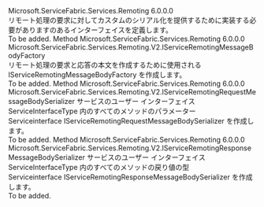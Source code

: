 <Type Name="IServiceRemotingMessageSerializationProvider" FullName="Microsoft.ServiceFabric.Services.Remoting.V2.IServiceRemotingMessageSerializationProvider">
  <TypeSignature Language="C#" Value="public interface IServiceRemotingMessageSerializationProvider" />
  <TypeSignature Language="ILAsm" Value=".class public interface auto ansi abstract IServiceRemotingMessageSerializationProvider" />
  <TypeSignature Language="DocId" Value="T:Microsoft.ServiceFabric.Services.Remoting.V2.IServiceRemotingMessageSerializationProvider" />
  <TypeSignature Language="VB.NET" Value="Public Interface IServiceRemotingMessageSerializationProvider" />
  <TypeSignature Language="F#" Value="type IServiceRemotingMessageSerializationProvider = interface" />
  <AssemblyInfo>
    <AssemblyName>Microsoft.ServiceFabric.Services.Remoting</AssemblyName>
    <AssemblyVersion>6.0.0.0</AssemblyVersion>
  </AssemblyInfo>
  <Interfaces />
  <Docs>
    <summary>
            リモート処理の要求に対してカスタムのシリアル化を提供するために実装する必要がありますのあるインターフェイスを定義します。
            </summary>
    <remarks>To be added.</remarks>
  </Docs>
  <Members>
    <Member MemberName="CreateMessageBodyFactory">
      <MemberSignature Language="C#" Value="public Microsoft.ServiceFabric.Services.Remoting.V2.IServiceRemotingMessageBodyFactory CreateMessageBodyFactory ();" />
      <MemberSignature Language="ILAsm" Value=".method public hidebysig newslot virtual instance class Microsoft.ServiceFabric.Services.Remoting.V2.IServiceRemotingMessageBodyFactory CreateMessageBodyFactory() cil managed" />
      <MemberSignature Language="DocId" Value="M:Microsoft.ServiceFabric.Services.Remoting.V2.IServiceRemotingMessageSerializationProvider.CreateMessageBodyFactory" />
      <MemberSignature Language="VB.NET" Value="Public Function CreateMessageBodyFactory () As IServiceRemotingMessageBodyFactory" />
      <MemberSignature Language="F#" Value="abstract member CreateMessageBodyFactory : unit -&gt; Microsoft.ServiceFabric.Services.Remoting.V2.IServiceRemotingMessageBodyFactory" Usage="iServiceRemotingMessageSerializationProvider.CreateMessageBodyFactory " />
      <MemberType>Method</MemberType>
      <AssemblyInfo>
        <AssemblyName>Microsoft.ServiceFabric.Services.Remoting</AssemblyName>
        <AssemblyVersion>6.0.0.0</AssemblyVersion>
      </AssemblyInfo>
      <ReturnValue>
        <ReturnType>Microsoft.ServiceFabric.Services.Remoting.V2.IServiceRemotingMessageBodyFactory</ReturnType>
      </ReturnValue>
      <Parameters />
      <Docs>
        <summary>
            リモート処理の要求と応答の本文を作成するために使用される IServiceRemotingMessageBodyFactory を作成します。
            </summary>
        <returns />
        <remarks>To be added.</remarks>
      </Docs>
    </Member>
    <Member MemberName="CreateRequestMessageSerializer">
      <MemberSignature Language="C#" Value="public Microsoft.ServiceFabric.Services.Remoting.V2.IServiceRemotingRequestMessageBodySerializer CreateRequestMessageSerializer (Type serviceInterfaceType, System.Collections.Generic.IEnumerable&lt;Type&gt; requestBodyTypes);" />
      <MemberSignature Language="ILAsm" Value=".method public hidebysig newslot virtual instance class Microsoft.ServiceFabric.Services.Remoting.V2.IServiceRemotingRequestMessageBodySerializer CreateRequestMessageSerializer(class System.Type serviceInterfaceType, class System.Collections.Generic.IEnumerable`1&lt;class System.Type&gt; requestBodyTypes) cil managed" />
      <MemberSignature Language="DocId" Value="M:Microsoft.ServiceFabric.Services.Remoting.V2.IServiceRemotingMessageSerializationProvider.CreateRequestMessageSerializer(System.Type,System.Collections.Generic.IEnumerable{System.Type})" />
      <MemberSignature Language="VB.NET" Value="Public Function CreateRequestMessageSerializer (serviceInterfaceType As Type, requestBodyTypes As IEnumerable(Of Type)) As IServiceRemotingRequestMessageBodySerializer" />
      <MemberSignature Language="F#" Value="abstract member CreateRequestMessageSerializer : Type * seq&lt;Type&gt; -&gt; Microsoft.ServiceFabric.Services.Remoting.V2.IServiceRemotingRequestMessageBodySerializer" Usage="iServiceRemotingMessageSerializationProvider.CreateRequestMessageSerializer (serviceInterfaceType, requestBodyTypes)" />
      <MemberType>Method</MemberType>
      <AssemblyInfo>
        <AssemblyName>Microsoft.ServiceFabric.Services.Remoting</AssemblyName>
        <AssemblyVersion>6.0.0.0</AssemblyVersion>
      </AssemblyInfo>
      <ReturnValue>
        <ReturnType>Microsoft.ServiceFabric.Services.Remoting.V2.IServiceRemotingRequestMessageBodySerializer</ReturnType>
      </ReturnValue>
      <Parameters>
        <Parameter Name="serviceInterfaceType" Type="System.Type" />
        <Parameter Name="requestBodyTypes" Type="System.Collections.Generic.IEnumerable&lt;System.Type&gt;" />
      </Parameters>
      <Docs>
        <param name="serviceInterfaceType">サービスのユーザー インターフェイス</param>
        <param name="requestBodyTypes">ServiceInterfaceType 内のすべてのメソッドのパラメーター</param>
        <summary>
            Serviceinterface IServiceRemotingRequestMessageBodySerializer を作成します。
            </summary>
        <returns />
        <remarks>To be added.</remarks>
      </Docs>
    </Member>
    <Member MemberName="CreateResponseMessageSerializer">
      <MemberSignature Language="C#" Value="public Microsoft.ServiceFabric.Services.Remoting.V2.IServiceRemotingResponseMessageBodySerializer CreateResponseMessageSerializer (Type serviceInterfaceType, System.Collections.Generic.IEnumerable&lt;Type&gt; responseBodyTypes);" />
      <MemberSignature Language="ILAsm" Value=".method public hidebysig newslot virtual instance class Microsoft.ServiceFabric.Services.Remoting.V2.IServiceRemotingResponseMessageBodySerializer CreateResponseMessageSerializer(class System.Type serviceInterfaceType, class System.Collections.Generic.IEnumerable`1&lt;class System.Type&gt; responseBodyTypes) cil managed" />
      <MemberSignature Language="DocId" Value="M:Microsoft.ServiceFabric.Services.Remoting.V2.IServiceRemotingMessageSerializationProvider.CreateResponseMessageSerializer(System.Type,System.Collections.Generic.IEnumerable{System.Type})" />
      <MemberSignature Language="VB.NET" Value="Public Function CreateResponseMessageSerializer (serviceInterfaceType As Type, responseBodyTypes As IEnumerable(Of Type)) As IServiceRemotingResponseMessageBodySerializer" />
      <MemberSignature Language="F#" Value="abstract member CreateResponseMessageSerializer : Type * seq&lt;Type&gt; -&gt; Microsoft.ServiceFabric.Services.Remoting.V2.IServiceRemotingResponseMessageBodySerializer" Usage="iServiceRemotingMessageSerializationProvider.CreateResponseMessageSerializer (serviceInterfaceType, responseBodyTypes)" />
      <MemberType>Method</MemberType>
      <AssemblyInfo>
        <AssemblyName>Microsoft.ServiceFabric.Services.Remoting</AssemblyName>
        <AssemblyVersion>6.0.0.0</AssemblyVersion>
      </AssemblyInfo>
      <ReturnValue>
        <ReturnType>Microsoft.ServiceFabric.Services.Remoting.V2.IServiceRemotingResponseMessageBodySerializer</ReturnType>
      </ReturnValue>
      <Parameters>
        <Parameter Name="serviceInterfaceType" Type="System.Type" />
        <Parameter Name="responseBodyTypes" Type="System.Collections.Generic.IEnumerable&lt;System.Type&gt;" />
      </Parameters>
      <Docs>
        <param name="serviceInterfaceType">サービスのユーザー インターフェイス</param>
        <param name="responseBodyTypes">ServiceInterfaceType 内のすべてのメソッドの戻り値の型</param>
        <summary>
             Serviceinterface IServiceRemotingResponseMessageBodySerializer を作成します。
             </summary>
        <returns />
        <remarks>To be added.</remarks>
      </Docs>
    </Member>
  </Members>
</Type>